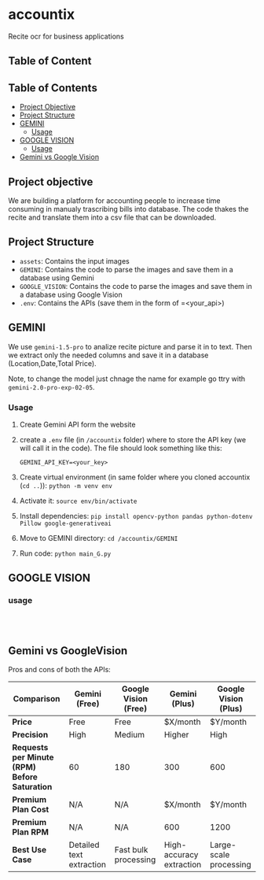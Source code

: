 # accountix
Recite ocr for business applications

## Table of Content

## Table of Contents

- [Project Objective](#project-objective)
- [Project Structure](#project-structure)
- [GEMINI](#gemini)
  - [Usage](#usage)
- [GOOGLE VISION](#google-vision)
  - [Usage](#usage-1)
- [Gemini vs Google Vision](#gemini-vs-google-vision)

## Project objective

We are building a platform for accounting people to increase time consuming in manualy trascribing bills into database. The code thakes the recite and translate them into a csv file that can be downloaded.

## Project Structure

- `assets`: Contains the input images
- `GEMINI`: Contains the code to parse the images and save them in a database using Gemini
- `GOOGLE_VISION`: Contains the code to parse the images and save them in a database using Google Vision
- `.env`: Contains the APIs (save them in the form of <NAME>=<your_api>)

## GEMINI

We use `gemini-1.5-pro` to analize recite picture and parse it in to text. Then we extract only the needed columns and save it in a database (Location,Date,Total Price).

Note, to change the model just chnage the name for example go ttry with `gemini-2.0-pro-exp-02-05`.

### Usage

1. Create Gemini API form the website
2. create a `.env` file (in `/accountix` folder) where to store the API key (we will call it in the code). The file should look something like this:

    ```
    GEMINI_API_KEY=<your_key>
    ```

3. Create virtual environment (in same folder where you cloned accountix (`cd ..`)): `python -m venv env`
4. Activate it: `source env/bin/activate`
5. Install dependencies: `pip install opencv-python pandas python-dotenv Pillow google-generativeai`
6. Move to GEMINI directory: `cd /accountix/GEMINI`
7. Run code: `python main_G.py`


## GOOGLE VISION

### usage


<br>
<br>

## Gemini vs GoogleVision

Pros and cons of both the APIs:


| Comparison          | Gemini (Free) | Google Vision (Free) | Gemini (Plus) | Google Vision (Plus) |
|---------------------|--------------|----------------------|--------------|----------------------|
| **Price**          | Free         | Free                 | $X/month     | $Y/month             |
| **Precision**      | High         | Medium               | Higher       | High                 |
| **Requests per Minute (RPM) Before Saturation** | 60  | 180   | 300  | 600  |
| **Premium Plan Cost** | N/A         | N/A                  | $X/month     | $Y/month             |
| **Premium Plan RPM**  | N/A         | N/A                  | 600          | 1200                 |
| **Best Use Case**   | Detailed text extraction | Fast bulk processing | High-accuracy extraction | Large-scale processing |

